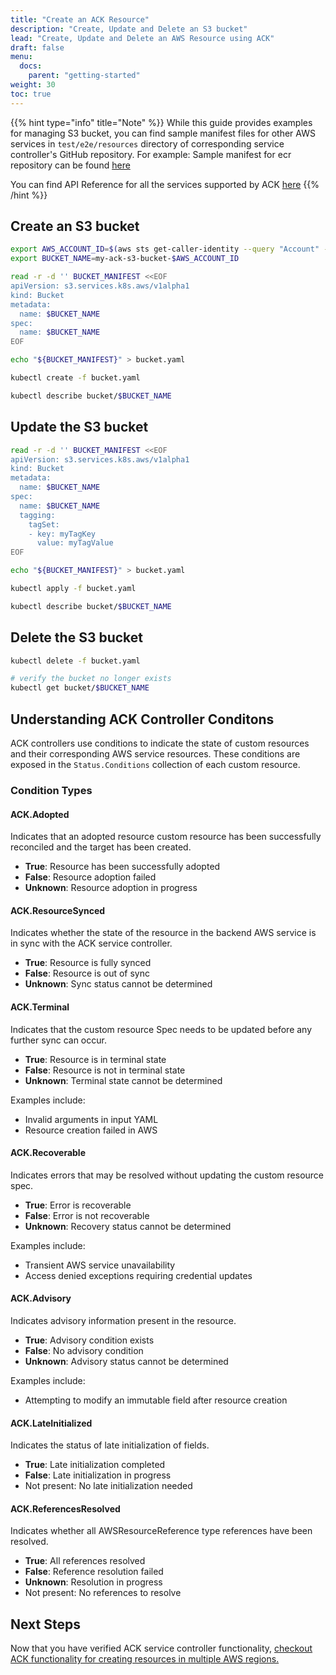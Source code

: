 ```yaml
---
title: "Create an ACK Resource"
description: "Create, Update and Delete an S3 bucket"
lead: "Create, Update and Delete an AWS Resource using ACK"
draft: false
menu:
  docs:
    parent: "getting-started"
weight: 30
toc: true
---
```


{{% hint type="info" title="Note" %}}
While this guide provides examples for managing S3 bucket, you can find sample
manifest files for other AWS services in `test/e2e/resources` directory of
corresponding service controller's GitHub repository. For example: Sample manifest
for ecr repository can be found [here](https://github.com/aws-controllers-k8s/ecr-controller/tree/main/test/e2e/resources)

You can find API Reference for all the services supported by ACK [here](../../../reference)
{{% /hint %}}

## Create an S3 bucket

```bash
export AWS_ACCOUNT_ID=$(aws sts get-caller-identity --query "Account" --output text)
export BUCKET_NAME=my-ack-s3-bucket-$AWS_ACCOUNT_ID

read -r -d '' BUCKET_MANIFEST <<EOF
apiVersion: s3.services.k8s.aws/v1alpha1
kind: Bucket
metadata:
  name: $BUCKET_NAME
spec:
  name: $BUCKET_NAME
EOF

echo "${BUCKET_MANIFEST}" > bucket.yaml

kubectl create -f bucket.yaml

kubectl describe bucket/$BUCKET_NAME
```

## Update the S3 bucket

```bash
read -r -d '' BUCKET_MANIFEST <<EOF
apiVersion: s3.services.k8s.aws/v1alpha1
kind: Bucket
metadata:
  name: $BUCKET_NAME
spec:
  name: $BUCKET_NAME
  tagging:
    tagSet:
    - key: myTagKey
      value: myTagValue
EOF

echo "${BUCKET_MANIFEST}" > bucket.yaml

kubectl apply -f bucket.yaml

kubectl describe bucket/$BUCKET_NAME
```

## Delete the S3 bucket

```bash
kubectl delete -f bucket.yaml

# verify the bucket no longer exists
kubectl get bucket/$BUCKET_NAME
```


## Understanding ACK Controller Conditons


ACK controllers use conditions to indicate the state of custom resources and their corresponding AWS service resources. These conditions are exposed in the `Status.Conditions` collection of each custom resource.

### Condition Types

#### ACK.Adopted

Indicates that an adopted resource custom resource has been successfully reconciled and the target has been created.

* **True**: Resource has been successfully adopted
* **False**: Resource adoption failed
* **Unknown**: Resource adoption in progress

#### ACK.ResourceSynced

Indicates whether the state of the resource in the backend AWS service is in sync with the ACK service controller.

* **True**: Resource is fully synced
* **False**: Resource is out of sync
* **Unknown**: Sync status cannot be determined

#### ACK.Terminal

Indicates that the custom resource Spec needs to be updated before any further sync can occur.

* **True**: Resource is in terminal state
* **False**: Resource is not in terminal state
* **Unknown**: Terminal state cannot be determined

Examples include:
* Invalid arguments in input YAML
* Resource creation failed in AWS

#### ACK.Recoverable

Indicates errors that may be resolved without updating the custom resource spec.

* **True**: Error is recoverable
* **False**: Error is not recoverable
* **Unknown**: Recovery status cannot be determined

Examples include:
* Transient AWS service unavailability
* Access denied exceptions requiring credential updates

#### ACK.Advisory

Indicates advisory information present in the resource.

* **True**: Advisory condition exists
* **False**: No advisory condition
* **Unknown**: Advisory status cannot be determined

Examples include:
* Attempting to modify an immutable field after resource creation

#### ACK.LateInitialized

Indicates the status of late initialization of fields.

* **True**: Late initialization completed
* **False**: Late initialization in progress
* Not present: No late initialization needed

#### ACK.ReferencesResolved

Indicates whether all AWSResourceReference type references have been resolved.

* **True**: All references resolved
* **False**: Reference resolution failed
* **Unknown**: Resolution in progress
* Not present: No references to resolve

## Next Steps

Now that you have verified ACK service controller functionality, [checkout ACK
functionality for creating resources in multiple AWS regions.](../multi-region-resource-management)